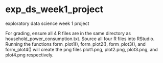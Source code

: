 # exp_ds_week1_project
exploratory data science week 1 project

For grading, ensure all 4 R files are in the same directory as household_power_consumption.txt. Source all four R files into RStudio. Running the functions form_plot1(), form_plot2(), form_plot3(), and form_plot4() will create the png files plot1.png, plot2.png, plot3.png, and plot4.png respectively.
